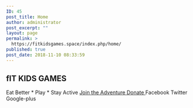 ```yaml
---
ID: 45
post_title: Home
author: administrator
post_excerpt: ""
layout: page
permalink: >
  https://fitkidsgames.space/index.php/home/
published: true
post_date: 2018-11-10 08:33:59
---
```

<h2>fIT KIDS GAMES</h2>
Eat Better * Play * Stay Active

<a role="button" href="https://fitkidsgames.space/index.php/register/" rel="noopener">
Join the Adventure
</a>
<a role="button" href="#">
Donate
</a>
<a target="_blank" rel="noopener">
Facebook
</a>
<a target="_blank" rel="noopener">
Twitter
</a>
<a target="_blank" rel="noopener">
Google-plus
</a>